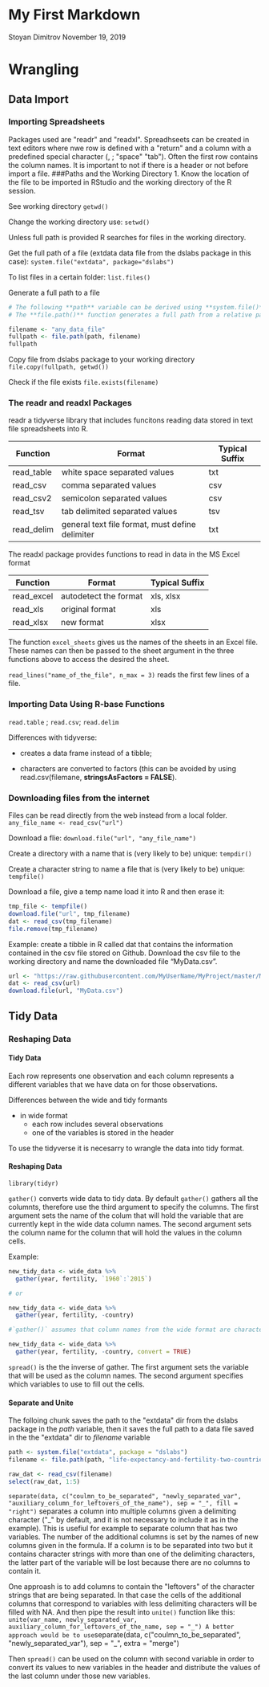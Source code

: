 My First Markdown
================
Stoyan Dimitrov
November 19, 2019

Wrangling
=========

Data Import
-----------

### Importing Spreadsheets

Packages used are "readr" and "readxl". Spreadhseets can be created in text editors where nwe row is defined with a "return" and a column with a predefined special character (, ; "space" "tab"). Often the first row contains the column names. It is important to not if there is a header or not before import a file. \#\#\#Paths and the Working Directory 1. Know the location of the file to be imported in RStudio and the working directory of the R session.

See working directory
`getwd()`

Change the working directory use:
`setwd()`

Unless full path is provided R searches for files in the working directory.

Get the full path of a file (extdata data file from the dslabs package in this case):
`system.file("extdata", package="dslabs")`

To list files in a certain folder:
`list.files()`

Generate a full path to a file

``` r
# The following **path** variable can be derived using **system.file()** function.
# The **file.path()** function generates a full path from a relative path and a file name. It also choses the correct slashes depending on the OS.

filename <- "any_data_file"
fullpath <- file.path(path, filename)
fullpath
```

Copy file from dslabs package to your working directory
`file.copy(fullpath, getwd())`

Check if the file exists `file.exists(filename)`

### The readr and readxl Packages

readr a tidyverse library that includes funcitons reading data stored in text file spreadsheets into R.

| Function    | Format                                          | Typical Suffix |
|-------------|-------------------------------------------------|----------------|
| read\_table | white space separated values                    | txt            |
| read\_csv   | comma separated values                          | csv            |
| read\_csv2  | semicolon separated values                      | csv            |
| read\_tsv   | tab delimited separated values                  | tsv            |
| read\_delim | general text file format, must define delimiter | txt            |

The readxl package provides functions to read in data in the MS Excel format

| Function    | Format                | Typical Suffix |
|-------------|-----------------------|----------------|
| read\_excel | autodetect the format | xls, xlsx      |
| read\_xls   | original format       | xls            |
| read\_xlsx  | new format            | xlsx           |

The function `excel_sheets` gives us the names of the sheets in an Excel file. These names can then be passed to the sheet argument in the three functions above to access the desired the sheet.

`read_lines("name_of_the_file", n_max = 3)` reads the first few lines of a file.

### Importing Data Using R-base Functions

`read.table` ; `read.csv`; `read.delim`

Differences with tidyverse:

-   creates a data frame instead of a tibble;

-   characters are converted to factors (this can be avoided by using read.csv(filemane, **stringsAsFactors = FALSE**).

### Downloading files from the internet

Files can be read directly from the web instead from a local folder.
`any_file_name <- read_csv("url")`

Download a flie:
`download.file("url", "any_file_name")`

Create a directory with a name that is (very likely to be) unique:
`tempdir()`

Create a character string to name a file that is (very likely to be) unique:
`tempfile()`

Download a file, give a temp name load it into R and then erase it:

``` r
tmp_file <- tempfile()
download.file("url", tmp_filename)
dat <- read_csv(tmp_filename)
file.remove(tmp_filename)
```

Example: create a tibble in R called dat that contains the information contained in the csv file stored on Github. Download the csv file to the working directory and name the downloaded file “MyData.csv”.

``` r
url <- "https://raw.githubusercontent.com/MyUserName/MyProject/master/MyData.csv "
dat <- read_csv(url)
download.file(url, "MyData.csv")
```

Tidy Data
---------

### Reshaping Data

#### Tidy Data

Each row represents one observation and each column represents a different variables that we have data on for those observations.

Differences between the wide and tidy formants

-   in wide format
    -   each row includes several observations
    -   one of the variables is stored in the header

To use the tidyverse it is necesarry to wrangle the data into tidy format.

#### Reshaping Data

`library(tidyr)`

`gather()` converts wide data to tidy data. By default `gather()` gathers all the columnts, therefore use the third argument to specify the columns. The first argument sets the name of the colum that will hold the variable that are currently kept in the wide data column names. The second argument sets the column name for the column that will hold the values in the column cells.

Example:

``` r
new_tidy_data <- wide_data %>%
  gather(year, fertility, `1960`:`2015`)

# or

new_tidy_data <- wide_data %>%
  gather(year, fertility, -country)

#`gather()` assumes that column names from the wide format are characters so they are converted to characters even if thery are integers. To avoid that it can be use `numeric()` or:

new_tidy_data <- wide_data %>%
  gather(year, fertility, -country, convert = TRUE)
```

`spread()` is the the inverse of gather. The first argument sets the variable that will be used as the column names. The second argument specifies which variables to use to fill out the cells.

#### Separate and Unite

The folloing chunk saves the path to the "extdata" dir from the dslabs package in the *path* variable, then it saves the full path to a data file saved in the the "extdata" dir to *filename* variable

``` r
path <- system.file("extdata", package = "dslabs")
filename <- file.path(path, "life-expectancy-and-fertility-two-countries-example.csv")

raw_dat <- read_csv(filename)
select(raw_dat, 1:5)
```

`separate(data, c("coulmn_to_be_separated", "newly_separated_var", "auxiliary_column_for_leftovers_of_the_name"), sep = "_", fill = "right")` separates a column into multiple columns given a delimiting character ("\_" by default, and it is not necessary to include it as in the example). This is usefiul for example to separate column that has two variables. The number of the additional columns is set by the names of new columns given in the formula. If a column is to be separated into two but it contains character strings with more than one of the delimiting characters, the latter part of the variable will be lost because there are no columns to contain it.

One approash is to add columns to contain the "leftovers" of the character strings that are being separated. In that case the cells of the additional columns that correspond to variables with less delimiting characters will be filled with NA. And then pipe the result into `unite()` function like this: `unite(var_name, newly_separated_var, auxiliary_column_for_leftovers_of_the_name, sep = "_") A better approach would be to use`separate(data, c("coulmn\_to\_be\_separated", "newly\_separated\_var"), sep = "\_", extra = "merge")

Then `spread()` can be used on the column with second variable in order to convert its values to new variables in the header and distribute the values of the last column under those new variables.
